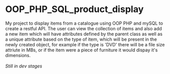 # OOP_PHP_SQL_product_display

My project to display items from a catalogue using OOP PHP and mySQL
to create a restful API.
The user can view the collection of items and also add a new item
which will have attributes defined by the parent class as well as
a unique attribute based on the type of item, which will be present in the newly
created object, for example
if the type is 'DVD' there will be a file size attriute in MBs, or if the
item were a piece of furniture it would dispay it's dimensions.
<br>
<br>
_Still in dev stages_
